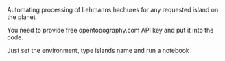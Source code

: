 Automating processing of Lehmanns hachures for any requested island on the planet

You need to provide free opentopography.com API key and put it into the code.

Just set the environment, type islands name and run a notebook


